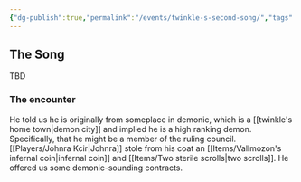 ```yaml
---
{"dg-publish":true,"permalink":"/events/twinkle-s-second-song/","tags":["event"],"noteIcon":"event","created":"2024-01-06T12:51:31.026+01:00","updated":"2024-01-06T14:13:58.774+01:00"}
---
```


## The Song
TBD

### The encounter 
He told us he is originally from someplace in demonic, which is a [[twinkle's home town\|demon city]] and implied he is a high ranking demon. Specifically, that he might be a member of the ruling council.
[[Players/Johnra Kcir\|Johnra]] stole from his coat an [[Items/Vallmozon's infernal coin\|infernal coin]] and [[Items/Two sterile scrolls\|two scrolls]].
He offered us some demonic-sounding contracts.